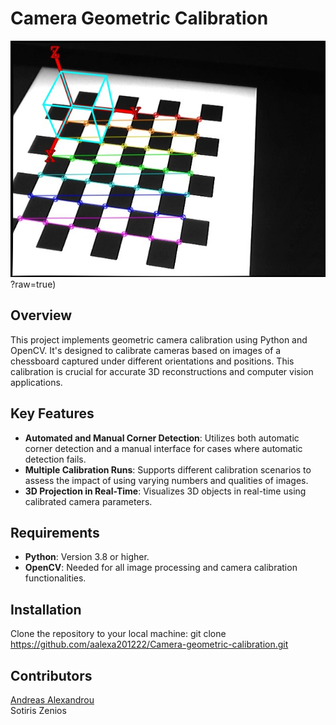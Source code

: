 # Camera Geometric Calibration
![alt text](https://github.com/aalexa201222/Camera-geometric-calibration/blob/0e4242d545020719d763b59ef6e785b60f815b09/calibration.jpg)?raw=true)
## Overview

This project implements geometric camera calibration using Python and OpenCV. It's designed to calibrate cameras based on images of a chessboard captured under different orientations and positions. This calibration is crucial for accurate 3D reconstructions and computer vision applications.

## Key Features
- **Automated and Manual Corner Detection**: Utilizes both automatic corner detection and a manual interface for cases where automatic detection fails.
- **Multiple Calibration Runs**: Supports different calibration scenarios to assess the impact of using varying numbers and qualities of images.
- **3D Projection in Real-Time**: Visualizes 3D objects in real-time using calibrated camera parameters.

## Requirements
- **Python**: Version 3.8 or higher.
- **OpenCV**: Needed for all image processing and camera calibration functionalities.


## Installation
Clone the repository to your local machine:
git clone https://github.com/aalexa201222/Camera-geometric-calibration.git

## Contributors
[Andreas Alexandrou](https://www.linkedin.com/in/andreas-alexandrou-056528242) <br />
Sotiris Zenios
